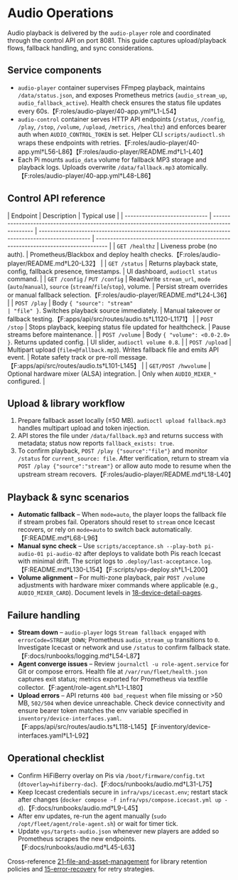 # Audio Operations

Audio playback is delivered by the `audio-player` role and coordinated through the control API on port 8081. This guide captures upload/playback flows, fallback handling, and sync considerations.

## Service components

- `audio-player` container supervises FFmpeg playback, maintains `/data/status.json`, and exposes Prometheus metrics (`audio_stream_up`, `audio_fallback_active`). Health check ensures the status file updates every 60s.【F:roles/audio-player/40-app.yml†L1-L54】
- `audio-control` container serves HTTP API endpoints (`/status`, `/config`, `/play`, `/stop`, `/volume`, `/upload`, `/metrics`, `/healthz`) and enforces bearer auth when `AUDIO_CONTROL_TOKEN` is set. Helper CLI `scripts/audioctl.sh` wraps these endpoints with retries.【F:roles/audio-player/40-app.yml†L56-L86】【F:roles/audio-player/README.md†L1-L40】
- Each Pi mounts `audio_data` volume for fallback MP3 storage and playback logs. Uploads overwrite `/data/fallback.mp3` atomically.【F:roles/audio-player/40-app.yml†L48-L86】

## Control API reference

| Endpoint                      | Description                                                                                   | Typical use                                                                                      |
| ----------------------------- | --------------------------------------------------------------------------------------------- | ------------------------------------------------------------------------------------------------ | ---------------------------------------------------------------------------------- |
| `GET /healthz`                | Liveness probe (no auth).                                                                     | Prometheus/Blackbox and deploy health checks.【F:roles/audio-player/README.md†L20-L32】          |
| `GET /status`                 | Returns playback state, config, fallback presence, timestamps.                                | UI dashboard, `audioctl status` command.                                                         |
| `GET /config` / `PUT /config` | Read/write `stream_url`, `mode` (`auto`/`manual`), `source` (`stream`/`file`/`stop`), volume. | Persist stream overrides or manual fallback selection.【F:roles/audio-player/README.md†L24-L36】 |
| `POST /play`                  | Body `{ "source": "stream"                                                                    | "file" }`. Switches playback source immediately.                                                 | Manual takeover or fallback testing.【F:apps/api/src/routes/audio.ts†L1120-L1171】 |
| `POST /stop`                  | Stops playback, keeping status file updated for healthcheck.                                  | Pause streams before maintenance.                                                                |
| `POST /volume`                | Body `{ "volume": <0.0-2.0> }`. Returns updated config.                                       | UI slider, `audioctl volume 0.8`.                                                                |
| `POST /upload`                | Multipart upload (`file=@fallback.mp3`). Writes fallback file and emits API event.            | Rotate safety track or pre-roll message.【F:apps/api/src/routes/audio.ts†L101-L145】             |
| `GET/POST /hwvolume`          | Optional hardware mixer (ALSA) integration.                                                   | Only when `AUDIO_MIXER_*` configured.                                                            |

## Upload & library workflow

1. Prepare fallback asset locally (≤50 MB). `audioctl upload fallback.mp3` handles multipart upload and token injection.
2. API stores the file under `/data/fallback.mp3` and returns success with metadata; status now reports `fallback_exists: true`.
3. To confirm playback, `POST /play {"source":"file"}` and monitor `/status` for `current_source: file`. After verification, return to stream via `POST /play {"source":"stream"}` or allow auto mode to resume when the upstream stream recovers.【F:roles/audio-player/README.md†L18-L40】

## Playback & sync scenarios

- **Automatic fallback** – When `mode=auto`, the player loops the fallback file if stream probes fail. Operators should reset to `stream` once Icecast recovers, or rely on `mode=auto` to switch back automatically.【F:README.md†L68-L96】
- **Manual sync check** – Use `scripts/acceptance.sh --play-both pi-audio-01 pi-audio-02` after deploys to validate both Pis reach Icecast with minimal drift. The script logs to `.deploy/last-acceptance.log`.【F:README.md†L130-L154】【F:scripts/vps-deploy.sh†L1-L200】
- **Volume alignment** – For multi-zone playback, pair `POST /volume` adjustments with hardware mixer commands where applicable (e.g., `AUDIO_MIXER_CARD`). Document levels in [18-device-detail-pages](./18-device-detail-pages.md).

## Failure handling

- **Stream down** – `audio-player` logs `Stream fallback engaged` with `errorCode=STREAM_DOWN`; Prometheus `audio_stream_up` transitions to `0`. Investigate Icecast or network and use `/status` to confirm fallback state.【F:docs/runbooks/logging.md†L54-L87】
- **Agent converge issues** – Review `journalctl -u role-agent.service` for Git or compose errors. Health file at `/var/run/fleet/health.json` captures exit status; metrics exported for Prometheus via textfile collector.【F:agent/role-agent.sh†L1-L180】
- **Upload errors** – API returns `400 bad_request` when file missing or >50 MB, `502/504` when device unreachable. Check device connectivity and ensure bearer token matches the env variable specified in `inventory/device-interfaces.yaml`.【F:apps/api/src/routes/audio.ts†L118-L145】【F:inventory/device-interfaces.yaml†L1-L92】

## Operational checklist

- Confirm HiFiBerry overlay on Pis via `/boot/firmware/config.txt` (`dtoverlay=hifiberry-dac`).【F:docs/runbooks/audio.md†L31-L75】
- Keep Icecast credentials secure in `infra/vps/icecast.env`; restart stack after changes (`docker compose -f infra/vps/compose.icecast.yml up -d`).【F:docs/runbooks/audio.md†L9-L45】
- After env updates, re-run the agent manually (`sudo /opt/fleet/agent/role-agent.sh`) or wait for timer tick.
- Update `vps/targets-audio.json` whenever new players are added so Prometheus scrapes the new endpoints.【F:docs/runbooks/audio.md†L45-L63】

Cross-reference [21-file-and-asset-management](./21-file-and-asset-management.md) for library retention policies and [15-error-recovery](./15-error-recovery.md) for retry strategies.
